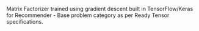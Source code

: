 Matrix Factorizer trained using gradient descent built in TensorFlow/Keras for Recommender - Base problem category as per Ready Tensor specifications.
